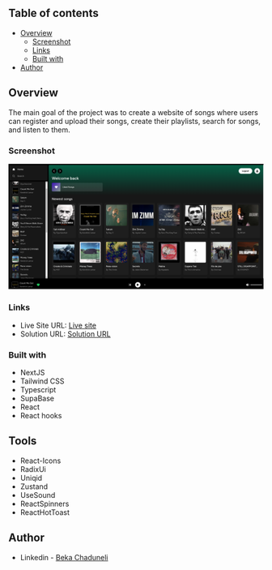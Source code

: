 ## Table of contents

-   [Overview](#overview)
    -   [Screenshot](#screenshot)
    -   [Links](#links)
    -   [Built with](#built-with)
-   [Author](#author)

## Overview

The main goal of the project was to create a website of songs where users can register and upload their songs, create their playlists, search for songs, and listen to them.

### Screenshot

![](/preview.png)

### Links

-   Live Site URL: [Live site](https://spotify-clone-tau-ochre.vercel.app/)
-   Solution URL: [Solution URL](https://github.com/bekaChaduneli/spotify-clone)

### Built with

-   NextJS
-   Tailwind CSS
-   Typescript
-   SupaBase
-   React
-   React hooks

## Tools

-   React-Icons
-   RadixUi
-   Uniqid
-   Zustand
-   UseSound
-   ReactSpinners
-   ReactHotToast

## Author

-   Linkedin - [Beka Chaduneli](https://www.linkedin.com/in/beka-chaduneli-28203422b/)

